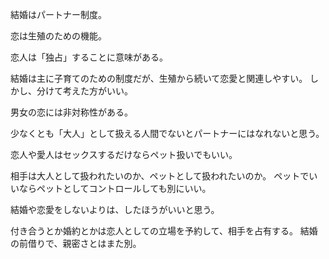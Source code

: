 結婚はパートナー制度。

恋は生殖のための機能。

恋人は「独占」することに意味がある。

結婚は主に子育てのための制度だが、生殖から続いて恋愛と関連しやすい。
しかし、分けて考えた方がいい。

男女の恋には非対称性がある。

少なくとも「大人」として扱える人間でないとパートナーにはなれないと思う。

恋人や愛人はセックスするだけならペット扱いでもいい。

相手は大人として扱われたいのか、ペットとして扱われたいのか。
ペットでいいならペットとしてコントロールしても別にいい。

結婚や恋愛をしないよりは、したほうがいいと思う。

付き合うとか婚約とかは恋人としての立場を予約して、相手を占有する。
結婚の前借りで、親密さとはまた別。
